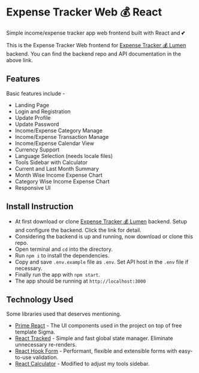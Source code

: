 # Expense Tracker Web 💰 React

Simple income/expense tracker app web frontend built with React and 💕

This is the Expense Tracker Web frontend for [Expense Tracker 💰 Lumen](https://github.com/rahulhaque/expense-tracker-lumen) backend. You can find the backend repo and API documentation in the above link.

## Features
Basic features include -

- Landing Page
- Login and Registration
- Update Profile
- Update Password
- Income/Expense Category Manage
- Income/Expense Transaction Manage
- Income/Expense Calendar View
- Currency Support
- Language Selection (needs locale files)
- Tools Sidebar with Calculator
- Current and Last Month Summary
- Month Wise Income Expense Chart
- Category Wise Income Expense Chart
- Responsive UI

## Install Instruction

- At first download or clone [Expense Tracker 💰 Lumen](https://github.com/rahulhaque/expense-tracker-lumen) backend. Setup and configure the backend. Click the link for detail.
- Considering the backend is up and running, now download or clone this repo.
- Open terminal and `cd` into the directory.
- Run `npm i` to install the dependencies.
- Copy and save `.env.example` file as `.env`. Set API host in the `.env` file if necessary.
- Finally run the app with `npm start`.
- The app should be running at `http://localhost:3000`

## Technology Used

Some libraries used that deserves mentioning.

- [Prime React](https://www.primefaces.org/primereact/) - The UI components used in the project on top of free template Sigma.
- [React Tracked](https://react-tracked.js.org/) - Simple and fast global state manager. Eliminate unnecessary re-renders.
- [React Hook Form](https://react-hook-form.com/) - Performant, flexible and extensible forms with easy-to-use validation.
- [React Calculator](https://codepen.io/mjijackson/pen/xOzyGX) - Modified to adjust my tools sidebar.


